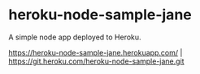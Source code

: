 # heroku-node-sample-jane
A simple node app deployed to Heroku.

https://heroku-node-sample-jane.herokuapp.com/ | 
https://git.heroku.com/heroku-node-sample-jane.git
